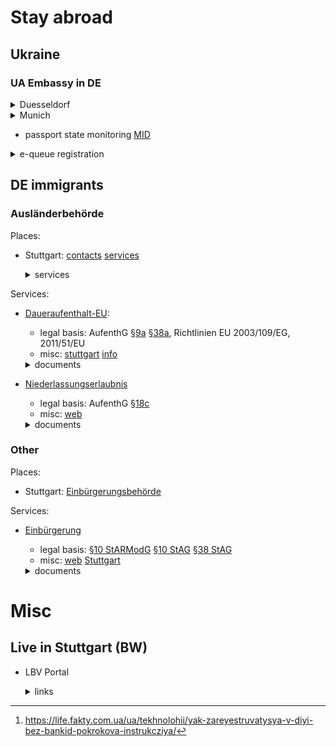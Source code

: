 # Stay abroad

## Ukraine

### UA Embassy in DE

<details><summary>Duesseldorf</summary>

- [registration](https://duesseldorf.mfa.gov.ua/konsulski-pitannya/zapis-na-prijom)
- Reisepass:
  - rules:
    [general](https://duesseldorf.mfa.gov.ua/konsulski-pitannya/pasport/pasport-gromadyanina-ukrayini-dlya-viyizdu-za-kordon/otrimannya-vigotovlenogo-zakordonnogo-pasporta)
    [16+](https://duesseldorf.mfa.gov.ua/konsulski-pitannya/pasport/pasport-gromadyanina-ukrayini-dlya-viyizdu-za-kordon/osobam-starshe-16-rokiv)
  - app:
    - [app](https://duesseldorf.mfa.gov.ua/storage/app/sites/135/Passport/zayava-na-oformlennya-pasporta-1.pdf)
    - [keep old](https://duesseldorf.mfa.gov.ua/storage/app/sites/135/Passport/blank-zayavi.pdf)

</details>
<details><summary>Munich</summary>

- [registration](https://munich.mfa.gov.ua/pres-centr)
- Reisepass:
  - rules:
    [general](https://munich.mfa.gov.ua/konsulski-pitannya/pasportni-pitannya/oformlennya-zakordonnogo-pasporta)
    [16+](https://munich.mfa.gov.ua/konsulski-pitannya/pasportni-pitannya/oformlennya-zakordonnogo-pasporta/osobam-starshe-16-rokiv)

</details>

- passport state monitoring [MID](https://passport.mfa.gov.ua/)

<details><summary>e-queue registration</summary>

- [e-queue](https://mfa.gov.ua/consul/forua/e-cherga)
  registration
  - [bankId NBU](https://bank.gov.ua/ua/bank-id-nbu) [video](https://youtu.be/sP-8dDCJBCs) ([about](https://youtu.be/npCBq_bltbo))
  - ID-картка [video](https://youtu.be/X87u3cG8vrU)
  - біометричний закордонний [video](https://youtu.be/3ikx_ot7Dpw)
- diia w/o bankId [^diia_registration]

[^diia_registration]: https://life.fakty.com.ua/ua/tekhnolohii/yak-zareyestruvatysya-v-diyi-bez-bankid-pokrokova-instrukcziya/

</details>

## DE immigrants

### Ausländerbehörde

Places:
- Stuttgart:
  [contacts](https://www.stuttgart.de/buergerinnen-und-buerger/migranten/informationen-der-auslaenderbehoerde/auslaenderbehoerde-terminvereinbarung.php)
  [services](https://stuttgart.konsentas.de/form/7/?signup_new=1)
  <details><summary>services</summary>

  - [Übertragung eines bestehenden Aufenthaltstitels](https://www.stuttgart.de/organigramm/leistungen/uebertragung-eines-bestehenden-aufenthaltstitels-auf-einen-neuen-nationalpass.php?p=1118%2C1561%2C%2Fservice%2Fdienstleistungen%2Findex.php%2C304287)

  </details>

Services:
- [Daueraufenthalt-EU](https://www.bamf.de/DE/Themen/MigrationAufenthalt/ZuwandererDrittstaaten/MobilitaetEU/MobilitaetLangfristigerAufenthalt/mobilitaet-langfristigeraufenthalt-node.html):

  - legal basis: AufenthG
    [§9a](https://www.gesetze-im-internet.de/aufenthg_2004/__9a.html)
    [§38a](https://www.gesetze-im-internet.de/aufenthg_2004/__38a.html),
    Richtlinien EU 2003/109/EG, 2011/51/EU 
  - misc:
    [stuttgart](https://welcome.stuttgart.de/ankommen/aufenthalt/erlaubnis-zum-daueraufenthalt-eu.php)
    [info](https://www.make-it-in-germany.com/de/visum-aufenthalt/dauerhaft-in-deutschland/daueraufenthalt-eu)
  <details><summary>documents</summary>

    - Sprache (Niveau B1)
    - [Integrationskurse](https://www.bamf.de/DE/Themen/Integration/ZugewanderteTeilnehmende/Integrationskurse/integrationskurse-node.html;jsessionid=A6ED2DBAC51972FB51F42A0FA5CC87C8.intranet372)
    - [Beitragsnachweis](https://www.deutsche-rentenversicherung.de/SharedDocs/Glossareintraege/DE/B/beitragsnachweis.html):
      [register](https://www.deutsche-rentenversicherung.de/DRV/DE/Kundenportal/kundenportal-node.html)
    - [Wohnraumnachweis](https://www.stuttgart.de/medien/ibs/32-41_0549.pdf)

  </details>

- [Niederlassungserlaubnis](https://en.wikipedia.org/wiki/German_residence_permit)
  - legal basis: AufenthG
    [§18c](https://www.gesetze-im-internet.de/aufenthg_2004/__18c.html)
  - misc:
    [web](https://www.gesetze-im-internet.de/aufenthg_2004/__9a.html)
  <details><summary>documents</summary>

    - [Antrag](https://www.stuttgart.de/medien/ibs/niederlassungserlaubnis-antrag.pdf)
    - 1 biometrisches Passfoto
    - Sprache (Niveau B1)
    - [Integrationskurse](https://www.bamf.de/DE/Themen/Integration/ZugewanderteTeilnehmende/Integrationskurse/integrationskurse-node.html;jsessionid=A6ED2DBAC51972FB51F42A0FA5CC87C8.intranet372)
    - [Beitragsnachweis](https://www.deutsche-rentenversicherung.de/SharedDocs/Glossareintraege/DE/B/beitragsnachweis.html):
      [register](https://www.deutsche-rentenversicherung.de/DRV/DE/Kundenportal/kundenportal-node.html)
    - [Wohnraumnachweis](https://www.stuttgart.de/medien/ibs/32-41_0549.pdf)
    - Erklärung zu Vorstrafen / Sozialleistungen
      [v2](https://km-bw.de/site/pbs-bw-km-root/get/documents_E-835803849/KULTUS.Dachmandant/KULTUS/KM-Homepage/Ukraine-Krieg/KM-Infoschreiben%20Ukraine-Krieg/Anlage%20Erkl%C3%A4rung%20zu%20Vorstrafen.pdf)
      [v1](www.berlin.de/gerichte/kammergericht/_assets/rechtsreferendariat/bewerbungsverfahren/erklaerung_zu_vorstrafen.pdf)

  </details>

### Other

Places:
- Stuttgart:
  [Einbürgerungsbehörde](https://www.stuttgart.de/organigramm/leistungen/einbuergerung-fuer-auslaender-mit-einbuergerungsanspruch-beantragen.php)

Services:
- [Einbürgerung](https://de.wikipedia.org/wiki/Einb%C3%BCrgerung#Deutschland)
  - legal basis:
    [§10 StARModG](https://www.gesetze-im-internet.de/stag/__10.html)
    [§10 StAG](https://www.gesetze-im-internet.de/stag/BJNR005830913.html)
    [§38 StAG](https://www.gesetze-im-internet.de/stag/__38.html)
    <!-- [§18c AufenthG](https://www.stuttgart.de/medien/ibs/32-41_1530_antrag_auf_einbuergerung.pdf) -->
  - misc:
    [web](https://www.gesetze-im-internet.de/aufenthg_2004/__9a.html)
    [Stuttgart](https://www.stuttgart.de/organigramm/leistungen/einbuergerung-fuer-auslaender-mit-einbuergerungsanspruch-beantragen.php)
  <details><summary>documents</summary>

    - [Antrag](https://www.stuttgart.de/medien/ibs/niederlassungserlaubnis-antrag.pdf)
    - 1 biometrisches Passfoto
    - Sprache (Niveau B1)
    - [Integrationskurse](https://www.bamf.de/DE/Themen/Integration/ZugewanderteTeilnehmende/Integrationskurse/integrationskurse-node.html;jsessionid=A6ED2DBAC51972FB51F42A0FA5CC87C8.intranet372)
      <details><summary>places</summary>

      Einbürgerungstest bei der Volkshochschule:
      - [TREFFPUNKT Rotebuehlplatz](https://www.treffpunkt-rotebuehlplatz.de): 4M+ waiting
      - [EZ-plus](https://www.ezplus.de/kontakt/): 1M+ waiting

      </details>


    - [Beitragsnachweis](https://www.deutsche-rentenversicherung.de/SharedDocs/Glossareintraege/DE/B/beitragsnachweis.html):
      [register](https://www.deutsche-rentenversicherung.de/DRV/DE/Kundenportal/kundenportal-node.html)
    - [Wohnraumnachweis](https://www.stuttgart.de/medien/ibs/32-41_0549.pdf)
    - Erklärung zu Vorstrafen / Sozialleistungen
      [v2](https://km-bw.de/site/pbs-bw-km-root/get/documents_E-835803849/KULTUS.Dachmandant/KULTUS/KM-Homepage/Ukraine-Krieg/KM-Infoschreiben%20Ukraine-Krieg/Anlage%20Erkl%C3%A4rung%20zu%20Vorstrafen.pdf)
      [v1](www.berlin.de/gerichte/kammergericht/_assets/rechtsreferendariat/bewerbungsverfahren/erklaerung_zu_vorstrafen.pdf)
  
  </details>
# Misc

## Live in Stuttgart (BW)


- LBV Portal
  <details><summary>links</summary>

  - https://kp.lbv.landbw.de/
  - https://lbv.landbw.de/startseite
  - https://www.service-bw.de/einwilligung
  - https://lbv.landbw.de/das-lbv/kontakt/datenschutz

  </details>
